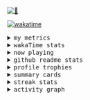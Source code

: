[![🐙](https://hits.seeyoufarm.com/api/count/incr/badge.svg?url=https%3A%2F%2Fgithub.com%2Fktnkk%2Fhit-counter&count_bg=%23070707&title_bg=%23070707&icon=&icon_color=%23E7E7E7&title=visitors&edge_flat=true)](https://hits.seeyoufarm.com)

[![wakatime](https://wakatime.com/badge/user/43ee8060-219a-4cc8-b7a0-9a681ab5a8a7.svg)](https://wakatime.com/@43ee8060-219a-4cc8-b7a0-9a681ab5a8a7)

<details>
  <summary> <samp>my metrics</samp></summary>
  
  <br>
  
 ![🐳](https://github.com/kkhys/kkhys/blob/main/github-metrics.svg)
  
  ***
</details>

<details>
  <summary> <samp>wakaTime stats</samp></summary>
  
  <br>
  
<!--START_SECTION:waka-->
![Code Time](http://img.shields.io/badge/Code%20Time-1%2C256%20hrs%2039%20mins-blue)

**🐱 My GitHub Data** 

> 📦 5.1 MB Used in GitHub's Storage 
 > 
> 🏆 2,699 Contributions in the Year 2023
 > 
> 💼 Opted to Hire
 > 
> 📜 3 Public Repositories 
 > 
> 🔑 58 Private Repositories 
 > 
**I'm an Early 🐤** 

```text
🌞 Morning                11137 commits       ███████████░░░░░░░░░░░░░░   42.71 % 
🌆 Daytime                6153 commits        ██████░░░░░░░░░░░░░░░░░░░   23.60 % 
🌃 Evening                7498 commits        ███████░░░░░░░░░░░░░░░░░░   28.75 % 
🌙 Night                  1288 commits        █░░░░░░░░░░░░░░░░░░░░░░░░   04.94 % 
```
📅 **I'm Most Productive on Monday** 

```text
Monday                   4810 commits        █████░░░░░░░░░░░░░░░░░░░░   18.45 % 
Tuesday                  4386 commits        ████░░░░░░░░░░░░░░░░░░░░░   16.82 % 
Wednesday                4560 commits        ████░░░░░░░░░░░░░░░░░░░░░   17.49 % 
Thursday                 4172 commits        ████░░░░░░░░░░░░░░░░░░░░░   16.00 % 
Friday                   4415 commits        ████░░░░░░░░░░░░░░░░░░░░░   16.93 % 
Saturday                 1933 commits        ██░░░░░░░░░░░░░░░░░░░░░░░   07.41 % 
Sunday                   1800 commits        ██░░░░░░░░░░░░░░░░░░░░░░░   06.90 % 
```


📊 **This Week I Spent My Time On** 

```text
🕑︎ Time Zone: Asia/Tokyo

💬 Programming Languages: 
Other                    27 hrs 56 mins      ███████████████░░░░░░░░░░   58.36 % 
Java                     7 hrs 21 mins       ████░░░░░░░░░░░░░░░░░░░░░   15.38 % 
HTML                     6 hrs 35 mins       ███░░░░░░░░░░░░░░░░░░░░░░   13.79 % 
Play2                    2 hrs 32 mins       █░░░░░░░░░░░░░░░░░░░░░░░░   05.33 % 
TypeScript               1 hr 16 mins        █░░░░░░░░░░░░░░░░░░░░░░░░   02.65 % 

🔥 Editors: 
Chrome                   27 hrs 56 mins      ███████████████░░░░░░░░░░   58.36 % 
IntelliJ                 18 hrs 26 mins      ██████████░░░░░░░░░░░░░░░   38.51 % 
WebStorm                 1 hr 28 mins        █░░░░░░░░░░░░░░░░░░░░░░░░   03.08 % 
DataGrip                 1 min               ░░░░░░░░░░░░░░░░░░░░░░░░░   00.05 % 

💻 Operating System: 
Mac                      46 hrs 37 mins      ████████████████████████░   97.38 % 
Linux                    1 hr 15 mins        █░░░░░░░░░░░░░░░░░░░░░░░░   02.62 % 
```


 Last Updated on 2023/08/04 18:40:30 UTC
<!--END_SECTION:waka-->
  
  ***
</details>


<details>
  <summary> <samp>now playing</samp></summary>
  
  <br>
 
 [![🐟](https://spotify-github-profile.vercel.app/api/view?uid=31ryofms4dnv7mrohhepo4c4zgqu&cover_image=true&theme=default&show_offline=false&background_color=121212&bar_color=53b14f&bar_color_cover=false)](https://open.spotify.com/user/31ryofms4dnv7mrohhepo4c4zgqu)
  
  ***
</details>

<details>
  <summary> <samp>github readme stats</samp></summary>
  
  <br>
  
 <p align="left"> 
  <img alt="🐠" src="https://github-readme-stats.vercel.app/api?username=kkhys&count_private=true&show_icons=true&theme=dark&include_all_commits=true" />
  <img alt="🐟" src="https://github-readme-stats.vercel.app/api/top-langs/?username=kkhys&layout=compact&theme=dark&langs_count=10&hide=HTML,CSS,SCSS" />
</p>
  
  ***
</details>

<details>
  <summary> <samp>profile trophies</samp></summary>
  
  <br>
  
  [![🐬](https://github-profile-trophy.vercel.app/?username=kkhys&rank=SECRET,SSS,SS,S,AAA,AA,A&theme=darkhub&row=1&margin-w=10&no-bg=true)](https://github.com/ryo-ma/github-profile-trophy)
  
  ***
</details>

<details>
  <summary> <samp>summary cards</samp></summary>
  
  <br>
  
  ![🐋](https://github-profile-summary-cards.vercel.app/api/cards/profile-details?username=kkhys&theme=github_dark)
  ![🦑](https://github-profile-summary-cards.vercel.app/api/cards/repos-per-language?username=kkhys&theme=github_dark)
  ![🦭](https://github-profile-summary-cards.vercel.app/api/cards/most-commit-language?username=kkhys&theme=github_dark)
  ![🦀](https://github-profile-summary-cards.vercel.app/api/cards/stats?username=kkhys&theme=github_dark)
  ![🦈](https://github-profile-summary-cards.vercel.app/api/cards/productive-time?username=kkhys&theme=github_dark)
  
  ***
</details>

<details>
  <summary> <samp>streak stats</samp></summary>
  
  <br>
  
  [![🐠](http://github-readme-streak-stats.herokuapp.com?user=kkhys&theme=dark)](https://git.io/streak-stats)
  
  ***
</details>

<details>
  <summary> <samp>activity graph</samp></summary>
  
  <br>
  
  [![🐡](https://github-readme-activity-graph.cyclic.app/graph?username=kkhys&theme=xcode)](https://github.com/ashutosh00710/github-readme-activity-graph)
  
  ***
</details>
